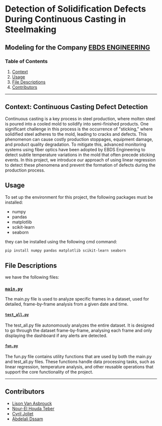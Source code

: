# Detection of Solidification Defects During Continuous Casting in Steelmaking  
## Modeling for the Company [EBDS ENGINEERING](https://be.linkedin.com/company/ebds-engineering)

### Table of Contents  
1. [Context](#Context)  
2. [Usage](#Usage)  
3. [File Descriptions](#file-descriptions)  
4. [Contributors](#Contributors)  

---

## Context: Continuous Casting Defect Detection
Continuous casting is a key process in steel production, where molten steel is poured into a cooled mold to solidify into semi-finished products. One significant challenge in this process is the occurrence of "sticking," where solidified steel adheres to the mold, leading to cracks and defects. This phenomenon can cause costly production stoppages, equipment damage, and product quality degradation. To mitigate this, advanced monitoring systems using fiber optics have been adopted by EBDS Engineering to detect subtle temperature variations in the mold that often precede sticking events. In this project, we introduce our approach of using linear regression to detect these phenomena and prevent the formation of defects during the production process.


## Usage  
To set up the environment for this project, the following packages must be installed:  
* numpy
* pandas
* matplotlib
* scikit-learn
* seaborn

they can be installed using the following cmd command:
```bash
pip install numpy pandas matplotlib scikit-learn seaborn
```

## File Descriptions

we have the following files:

### [`main.py`](./main.py)
The main.py file is used to analyze specific frames in a dataset, used for detailed, frame-by-frame analysis from a given date and time.

#### [`test_all.py`](./test_all.py)
The test_all.py file autonomously analyzes the entire dataset. It is designed to go through the dataset frame-by-frame, analysing each frame and only displaying the dashboard if any alerts are detected.

#### [`fun.py`](./fun.py)
The fun.py file contains utility functions that are used by both the main.py and test_all.py files. These functions handle data processing tasks, such as linear regression, temperature analysis, and other reusable operations that support the core functionality of the project.

---
## Contributors
* [Lison Van Asbrouck](https://github.com/username)
* [Nour-El Houda Teber](https://github.com/username)
* [Cyril Joliet](https://github.com/username)
* [Abdelali Dssam](https://github.com/username)

